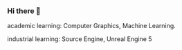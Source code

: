 ### Hi there 👋

academic learning:
Computer Graphics, Machine Learning. 

industrial learning:
Source Engine, Unreal Engine 5

